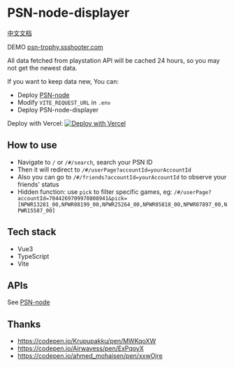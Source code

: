 # PSN-node-displayer

[中文文档](https://github.com/ssshooter/PSN-node-displayer/blob/master/README.cn.md)

DEMO [psn-trophy.ssshooter.com](https://psn-trophy.ssshooter.com/)

All data fetched from playstation API will be cached 24 hours, so you may not get the newest data. 

If you want to keep data new, You can:

- Deploy [PSN-node](https://github.com/ssshooter/PSN-node) 
- Modify `VITE_REQUEST_URL` in `.env`
- Deploy PSN-node-displayer

Deploy with Vercel: [![Deploy with Vercel](https://vercel.com/button)](https://vercel.com/new/clone?repository-url=https%3A%2F%2Fgithub.com%2Fssshooter%2FPSN-node-displayer)

## How to use

- Navigate to `/` or `/#/search`, search your PSN ID
- Then it will redirect to `/#/userPage?accountId=yourAccountId`
- Also you can go to `/#/friends?accountId=yourAccountId` to observe your friends' status
- Hidden function: use `pick` to filter specific games, eg: `/#/userPage?accountId=7044269709970808941&pick=[NPWR13281_00,NPWR08199_00,NPWR25264_00,NPWR05818_00,NPWR07897_00,NPWR15587_00]`

## Tech stack

- Vue3
- TypeScript
- Vite

## APIs

See [PSN-node](https://github.com/ssshooter/PSN-node)

## Thanks

- https://codepen.io/Krupupakku/pen/MWKqoXW
- https://codepen.io/Airwavess/pen/ExPqoyX
- https://codepen.io/ahmed_mohaisen/pen/xxwOjre
